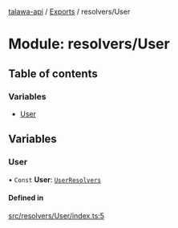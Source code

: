 [talawa-api](../README.md) / [Exports](../modules.md) / resolvers/User

# Module: resolvers/User

## Table of contents

### Variables

- [User](resolvers_User.md#user)

## Variables

### User

• `Const` **User**: [`UserResolvers`](types_generatedGraphQLTypes.md#userresolvers)

#### Defined in

[src/resolvers/User/index.ts:5](https://github.com/PalisadoesFoundation/talawa-api/blob/c766886/src/resolvers/User/index.ts#L5)
